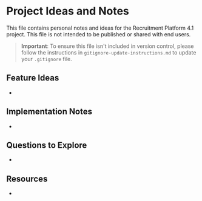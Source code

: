 # Project Ideas and Notes

This file contains personal notes and ideas for the Recruitment Platform 4.1 project. This file is not intended to be published or shared with end users.

> **Important**: To ensure this file isn't included in version control, please follow the instructions in `gitignore-update-instructions.md` to update your `.gitignore` file.

## Feature Ideas

- 

## Implementation Notes

- 

## Questions to Explore

- 

## Resources

-